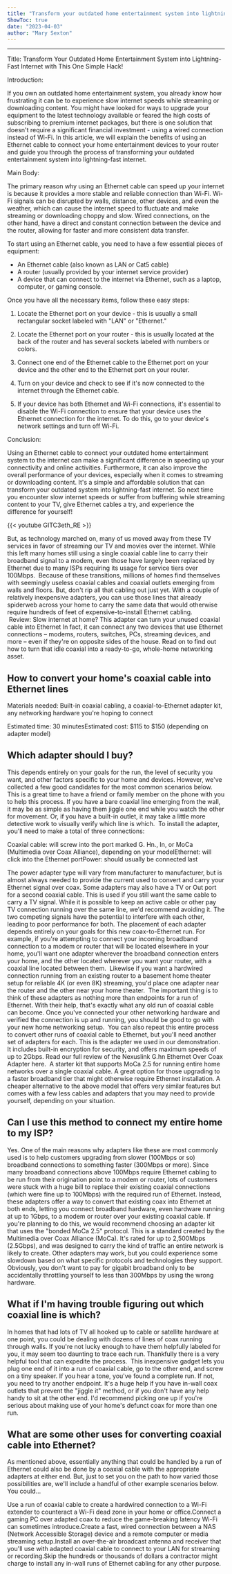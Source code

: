 ```yaml
---
title: "Transform your outdated home entertainment system into lightning-fast internet with this one simple hack!"
ShowToc: true 
date: "2023-04-03"
author: "Mary Sexton"
---
```

*****
Title: Transform Your Outdated Home Entertainment System into Lightning-Fast Internet with This One Simple Hack!

Introduction:

If you own an outdated home entertainment system, you already know how frustrating it can be to experience slow internet speeds while streaming or downloading content. You might have looked for ways to upgrade your equipment to the latest technology available or feared the high costs of subscribing to premium internet packages, but there is one solution that doesn't require a significant financial investment - using a wired connection instead of Wi-Fi. In this article, we will explain the benefits of using an Ethernet cable to connect your home entertainment devices to your router and guide you through the process of transforming your outdated entertainment system into lightning-fast internet.

Main Body:

The primary reason why using an Ethernet cable can speed up your internet is because it provides a more stable and reliable connection than Wi-Fi. Wi-Fi signals can be disrupted by walls, distance, other devices, and even the weather, which can cause the internet speed to fluctuate and make streaming or downloading choppy and slow. Wired connections, on the other hand, have a direct and constant connection between the device and the router, allowing for faster and more consistent data transfer.

To start using an Ethernet cable, you need to have a few essential pieces of equipment:

- An Ethernet cable (also known as LAN or Cat5 cable)
- A router (usually provided by your internet service provider)
- A device that can connect to the internet via Ethernet, such as a laptop, computer, or gaming console.

Once you have all the necessary items, follow these easy steps:

1. Locate the Ethernet port on your device - this is usually a small rectangular socket labeled with "LAN" or "Ethernet."

2. Locate the Ethernet port on your router - this is usually located at the back of the router and has several sockets labeled with numbers or colors.

3. Connect one end of the Ethernet cable to the Ethernet port on your device and the other end to the Ethernet port on your router.

4. Turn on your device and check to see if it's now connected to the internet through the Ethernet cable.

5. If your device has both Ethernet and Wi-Fi connections, it's essential to disable the Wi-Fi connection to ensure that your device uses the Ethernet connection for the internet. To do this, go to your device's network settings and turn off Wi-Fi.

Conclusion:

Using an Ethernet cable to connect your outdated home entertainment system to the internet can make a significant difference in speeding up your connectivity and online activities. Furthermore, it can also improve the overall performance of your devices, especially when it comes to streaming or downloading content. It's a simple and affordable solution that can transform your outdated system into lightning-fast internet. So next time you encounter slow internet speeds or suffer from buffering while streaming content to your TV, give Ethernet cables a try, and experience the difference for yourself!

{{< youtube GITC3eth_RE >}} 



But, as technology marched on, many of us moved away from these TV services in favor of streaming our TV and movies over the internet. While this left many homes still using a single coaxial cable line to carry their broadband signal to a modem, even those have largely been replaced by Ethernet due to many ISPs requiring its usage for service tiers over 100Mbps. 
Because of these transitions, millions of homes find themselves with seemingly useless coaxial cables and coaxial outlets emerging from walls and floors. But, don't rip all that cabling out just yet. With a couple of relatively inexpensive adapters, you can use those lines that already spiderweb across your home to carry the same data that would otherwise require hundreds of feet of expensive-to-install Ethernet cabling.
 Review: Slow internet at home? This adapter can turn your unused coaxial cable into Ethernet
In fact, it can connect any two devices that use Ethernet connections – modems, routers, switches, PCs, streaming devices, and more – even if they're on opposite sides of the house. Read on to find out how to turn that idle coaxial into a ready-to-go, whole-home networking asset. 

 
## How to convert your home's coaxial cable into Ethernet lines
 
Materials needed: Built-in coaxial cabling, a coaxial-to-Ethernet adapter kit, any networking hardware you're hoping to connect
 
Estimated time: 30 minutesEstimated cost: $115 to $150 (depending on adapter model)
 
## Which adapter should I buy?


This depends entirely on your goals for the run, the level of security you want, and other factors specific to your home and devices. However, we've collected a few good candidates for the most common scenarios below. 
This is a great time to have a friend or family member on the phone with you to help this process. If you have a bare coaxial line emerging from the wall, it may be as simple as having them jiggle one end while you watch the other for movement. Or, if you have a built-in outlet, it may take a little more detective work to visually verify which line is which. 
To install the adapter, you'll need to make a total of three connections: 

 
Coaxial cable: will screw into the port marked G. Hn., In, or MoCa (Multimedia over Coax Alliance), depending on your modelEthernet: will click into the Ethernet portPower: should usually be connected last


The power adapter type will vary from manufacturer to manufacturer, but is almost always needed to provide the current used to convert and carry your Ethernet signal over coax.
Some adapters may also have a TV or Out port for a second coaxial cable. This is used if you still want the same cable to carry a TV signal. While it is possible to keep an active cable or other pay TV connection running over the same line, we'd recommend avoiding it. The two competing signals have the potential to interfere with each other, leading to poor performance for both.
The placement of each adapter depends entirely on your goals for this new coax-to-Ethernet run. For example, if you're attempting to connect your incoming broadband connection to a modem or router that will be located elsewhere in your home, you'll want one adapter wherever the broadband connection enters your home, and the other located wherever you want your router, with a coaxial line located between them. 
Likewise if you want a hardwired connection running from an existing router to a basement home theater setup for reliable 4K (or even 8K) streaming, you'd place one adapter near the router and the other near your home theater. 
The important thing is to think of these adapters as nothing more than endpoints for a run of Ethernet. With their help, that's exactly what any old run of coaxial cable can become.
Once you've connected your other networking hardware and verified the connection is up and running, you should be good to go with your new home networking setup. 
You can also repeat this entire process to convert other runs of coaxial cable to Ethernet, but you'll need another set of adapters for each.
This is the adapter we used in our demonstration. It includes built-in encryption for security, and offers maximum speeds of up to 2Gbps. Read our full review of the Nexuslink G.hn Ethernet Over Coax Adapter here. 
A starter kit that supports MoCa 2.5 for running entire home networks over a single coaxial cable. A great option for those upgrading to a faster broadband tier that might otherwise require Ethernet installation.
A cheaper alternative to the above model that offers very similar features but comes with a few less cables and adapters that you may need to provide yourself, depending on your situation. 

 
## Can I use this method to connect my entire home to my ISP? 


Yes. One of the main reasons why adapters like these are most commonly used is to help customers upgrading from slower (100Mbps or so) broadband connections to something faster (300Mbps or more). Since many broadband connections above 100Mbps require Ethernet cabling to be run from their origination point to a modem or router, lots of customers were stuck with a huge bill to replace their existing coaxial connections (which were fine up to 100Mbps) with the required run of Ethernet. Instead, these adapters offer a way to convert that existing coax into Ethernet at both ends, letting you connect broadband hardware, even hardware running at up to 1Gbps, to a modem or router over your existing coaxial cable.
If you're planning to do this, we would recommend   choosing an adapter kit that uses the "bonded MoCa 2.5" protocol. This is a standard created by the Multimedia over Coax Alliance (MoCa). It's rated for up to 2,500Mbps (2.5Gbps), and was designed to carry the kind of traffic an entire network is likely to create. Other adapters may work, but you could experience some slowdown based on what specific protocols and technologies they support. Obviously, you don't want to pay for gigabit broadband only to be accidentally throttling yourself to less than 300Mbps by using the wrong hardware.

 
## What if I'm having trouble figuring out which coaxial line is which? 


In homes that had lots of TV all hooked up to cable or satellite hardware at one point, you could be dealing with dozens of lines of coax running through walls. If you're not lucky enough to have them helpfully labeled for you, it may seem too daunting to trace each run. Thankfully there is a very helpful tool that can expedite the process. 
This inexpensive gadget lets you plug one end of it into a run of coaxial cable, go to the other end, and screw on a tiny speaker. If you hear a tone, you've found a complete run. If not, you need to try another endpoint. It's a huge help if you have in-wall coax outlets that prevent the "jiggle it" method, or if you don't have any help handy to sit at the other end. I'd recommend picking one up if you're serious about making use of your home's defunct coax for more than one run.

 
## What are some other uses for converting coaxial cable into Ethernet? 


As mentioned above, essentially anything that could be handled by a run of Ethernet could also be done by a coaxial cable with the appropriate adapters at either end. But, just to set you on the path to how varied those possibilities are, we'll include a handful of other example scenarios below. You could...

 
Use a run of coaxial cable to create a hardwired connection to a Wi-Fi extender to counteract a Wi-Fi dead zone in your home or office.Connect a gaming PC over adapted coax to reduce the game-breaking latency Wi-Fi can sometimes introduce.Create a fast, wired connection between a NAS (Network Accessible Storage) device and a remote computer or media streaming setup.Install an over-the-air broadcast antenna and receiver that you'll use with adapted coaxial cable to connect to your LAN for streaming or recording.Skip the hundreds or thousands of dollars a contractor might charge to install any in-wall runs of Ethernet cabling for any other purpose.



